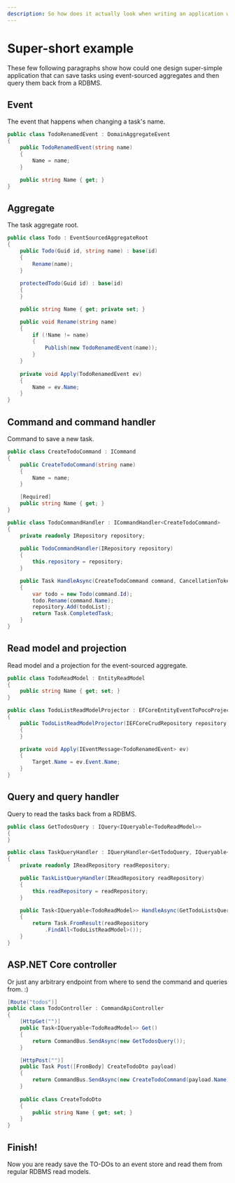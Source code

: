 ```yaml
---
description: So how does it actually look when writing an application with Revo?
---
```


# Super-short example

These few following paragraphs show how could one design super-simple application that can save tasks using event-sourced aggregates and then query them back from a RDBMS.

## Event

The event that happens when changing a task's name.

```csharp
public class TodoRenamedEvent : DomainAggregateEvent
{
    public TodoRenamedEvent(string name)
    {
        Name = name;
    }

    public string Name { get; }
}
```

## Aggregate

The task aggregate root.

```csharp
public class Todo : EventSourcedAggregateRoot
{
    public Todo(Guid id, string name) : base(id)
    {
        Rename(name);
    }
    
    protectedTodo(Guid id) : base(id)
    {
    }

    public string Name { get; private set; }

    public void Rename(string name)
    {
        if (!Name != name)
        {
            Publish(new TodoRenamedEvent(name));
        }
    }
    
    private void Apply(TodoRenamedEvent ev)
    {
        Name = ev.Name;
    }
}
```

## Command and command handler

Command to save a new task.

```csharp
public class CreateTodoCommand : ICommand
{
    public CreateTodoCommand(string name)
    {
        Name = name;
    }

    [Required]
    public string Name { get; }
}
```

```csharp
public class TodoCommandHandler : ICommandHandler<CreateTodoCommand>
{
    private readonly IRepository repository;
    
    public TodoCommandHandler(IRepository repository)
    {
        this.repository = repository;
    }

    public Task HandleAsync(CreateTodoCommand command, CancellationToken cancellationToken)
    {
        var todo = new Todo(command.Id);
        todo.Rename(command.Name);
        repository.Add(todoList);
        return Task.CompletedTask;
    }   
}
```

## Read model and projection

Read model and a projection for the event-sourced aggregate.

```csharp
public class TodoReadModel : EntityReadModel
{
    public string Name { get; set; }
}
```

```csharp
public class TodoListReadModelProjector : EFCoreEntityEventToPocoProjector<Todo, TodoReadModel>
{
    public TodoListReadModelProjector(IEFCoreCrudRepository repository) : base(repository)
    {
    }

    private void Apply(IEventMessage<TodoRenamedEvent> ev)
    {
        Target.Name = ev.Event.Name;
    }
}
```

## Query and query handler

Query to read the tasks back from a RDBMS.

```csharp
public class GetTodosQuery : IQuery<IQueryable<TodoReadModel>>
{
}
```

```csharp
public class TaskQueryHandler : IQueryHandler<GetTodoQuery, IQueryable<TodoReadModel>>
{
    private readonly IReadRepository readRepository;

    public TaskListQueryHandler(IReadRepository readRepository)
    {
        this.readRepository = readRepository;
    }

    public Task<IQueryable<TodoReadModel>> HandleAsync(GetTodoListsQuery query, CancellationToken cancellationToken)
    {
        return Task.FromResult(readRepository
            .FindAll<TodoListReadModel>());
    }
}
```

## ASP.NET Core controller

Or just any arbitrary endpoint from where to send the command and queries from. :\)

```csharp
[Route("todos")]
public class TodoController : CommandApiController
{
    [HttpGet("")]
    public Task<IQueryable<TodoReadModel>> Get()
    {
        return CommandBus.SendAsync(new GetTodosQuery());
    }

    [HttpPost("")]
    public Task Post([FromBody] CreateTodoDto payload)
    {
        return CommandBus.SendAsync(new CreateTodoCommand(payload.Name));
    }
    
    public class CreateTodoDto
    {
        public string Name { get; set; }
    }
}
```

## Finish!

Now you are ready save the TO-DOs to an event store and read them from regular RDBMS read models.

